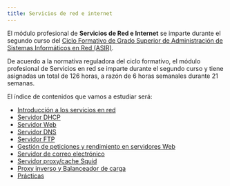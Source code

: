 ```yaml
---
title: Servicios de red e internet
---
```


El módulo profesional de **Servicios de Red e Internet** se imparte durante el segundo curso del [Ciclo Formativo de Grado Superior de Administración de Sistemas Informáticos en Red (ASIR)](http://www.aapri.es/curriculo/fp/asir).

De acuerdo a la normativa reguladora del ciclo formativo, el módulo profesional de Servicios en red se imparte durante el segundo curso y tiene asignadas un total de 126 horas, a razón de 6 horas semanales durante 21 semanas.

El índice de contenidos que vamos a estudiar será:

* [Introducción a los servicios en red](introduccion)
* [Servidor DHCP](dhcp)
* [Servidor Web](web)
* [Servidor DNS](dns)
* [Servidor FTP](ftp)
* [Gestión de peticiones y rendimiento en servidores Web](rendimiento/index)
* [Servidor de correo electrónico](correo/index)
* [Servidor proxy/cache Squid](proxy/index)
* [Proxy inverso y Balanceador de carga](loadbalancer/index)
* [Prácticas](practicas/index)


   
   
   
   
   
   
   
   
   
   


